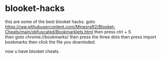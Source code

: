 # blooket-hacks

this are some of the best blooket hacks.
goto https://raw.githubusercontent.com/Minesraft2/Blooket-Cheats/main/obfuscated/Bookmarklets.html 
then press ctrl + S      
then goto chrome://bookmarks/
then press the three dots
then press import bookmarks
then click the file you downloded.

now u have blooket cheats.
